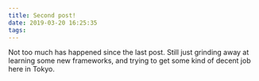 ```yaml
---
title: Second post!
date: 2019-03-20 16:25:35
tags:
---
```


Not too much has happened since the last post. Still just grinding away at learning some new frameworks, and trying to get some kind of decent job here in Tokyo.